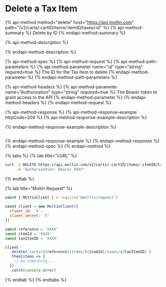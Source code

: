 # Delete a Tax Item

{% api-method method="delete" host="https://api.moltin.com" path="/v2/carts/:cartID/items/:itemID/taxes/:id" %}
{% api-method-summary %}
Delete by ID
{% endapi-method-summary %}

{% api-method-description %}

{% endapi-method-description %}

{% api-method-spec %}
{% api-method-request %}
{% api-method-path-parameters %}
{% api-method-parameter name="id" type="string" required=true %}
The ID for the Tax Item to delete
{% endapi-method-parameter %}
{% endapi-method-path-parameters %}

{% api-method-headers %}
{% api-method-parameter name="Authorization" type="string" required=true %}
The Bearer token to grant access to the API
{% endapi-method-parameter %}
{% endapi-method-headers %}
{% endapi-method-request %}

{% api-method-response %}
{% api-method-response-example httpCode=204 %}
{% api-method-response-example-description %}

{% endapi-method-response-example-description %}

```javascript

```
{% endapi-method-response-example %}
{% endapi-method-response %}
{% endapi-method-spec %}
{% endapi-method %}

{% tabs %}
{% tab title="cURL" %}
```bash
curl -X DELETE https://api.moltin.com/v2/carts/:cartID/items/:itemID/taxes/:taxItemID \
     -H "Authorization: Bearer XXXX"
```
{% endtab %}

{% tab title="Moltin Request" %}
```javascript
const { MoltinClient } = require('@moltin/request')
​
const client = new MoltinClient({
  client_id: 'X',
  client_secret: 'X'
})

const reference = 'XXXX'
const itemId = 'XXXX'
const taxItemID = 'XXXX'

client
  .delete(`carts/${reference}/items/${itemId}/taxes/${taxItemID}`)
  .then(items => {
    // Do something...
  })
  .catch(console.error)
```
{% endtab %}
{% endtabs %}


